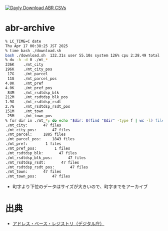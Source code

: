 [![Dayly Download ABR CSVs](https://github.com/zero3kw/abr-archive/actions/workflows/daily-download.yml/badge.svg)](https://github.com/zero3kw/abr-archive/actions/workflows/daily-download.yml)

# abr-archive

```bash
% LC_TIME=C date                                                               
Thu Apr 17 00:38:25 JST 2025
% time bash ./download.sh
bash ./download.sh  132.31s user 55.10s system 126% cpu 2:28.49 total
% du -h -d 0 ./mt_*
336K	./mt_city
196K	./mt_city_pos
 17G	./mt_parcel
 11G	./mt_parcel_pos
4.0K	./mt_pref
4.0K	./mt_pref_pos
 84M	./mt_rsdtdsp_blk
212M	./mt_rsdtdsp_blk_pos
1.9G	./mt_rsdtdsp_rsdt
2.7G	./mt_rsdtdsp_rsdt_pos
151M	./mt_town
 25M	./mt_town_pos
% for dir in ./mt_*; do echo "$dir: $(find "$dir" -type f | wc -l) files"; done
./mt_city:       47 files
./mt_city_pos:       47 files
./mt_parcel:     1885 files
./mt_parcel_pos:     1843 files
./mt_pref:        1 files
./mt_pref_pos:        1 files
./mt_rsdtdsp_blk:       47 files
./mt_rsdtdsp_blk_pos:       47 files
./mt_rsdtdsp_rsdt:       47 files
./mt_rsdtdsp_rsdt_pos:       47 files
./mt_town:       47 files
./mt_town_pos:       47 files
```
- 町字より下位のデータはサイズが大きいので、町字までをアーカイブ

# 出典
- [アドレス・ベース・レジストリ（デジタル庁）](https://www.digital.go.jp/policies/base_registry_address/)
